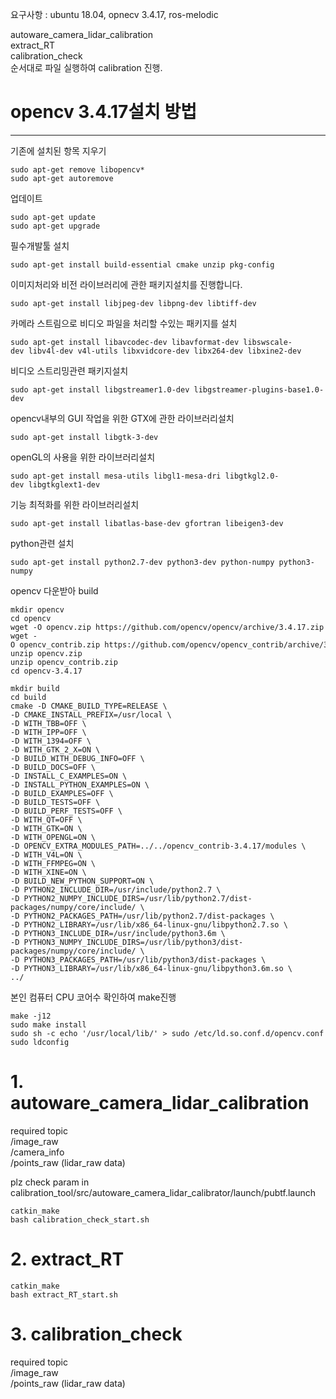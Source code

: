 
요구사항 : ubuntu 18.04, opnecv 3.4.17, ros-melodic

autoware_camera_lidar_calibration   
extract_RT   
calibration_check   
순서대로 파일 실행하여 calibration 진행.   


# opencv 3.4.17설치 방법     
------------
기존에 설치된 항목 지우기   

	sudo apt-get remove libopencv*   
	sudo apt-get autoremove   

업데이트   

	sudo apt-get update   
	sudo apt-get upgrade   

필수개발툴 설치   

	sudo apt-get install build-essential cmake unzip pkg-config   

이미지처리와 비전 라이브러리에 관한 패키지설치를 진행합니다.   

	sudo apt-get install libjpeg-dev libpng-dev libtiff-dev   

카메라 스트림으로 비디오 파일을 처리할 수있는 패키지를 설치   

	sudo apt-get install libavcodec-dev libavformat-dev libswscale-dev libv4l-dev v4l-utils libxvidcore-dev libx264-dev libxine2-dev   

비디오 스트리밍관련 패키지설치   

	sudo apt-get install libgstreamer1.0-dev libgstreamer-plugins-base1.0-dev   

opencv내부의 GUI 작업을 위한 GTX에 관한 라이브러리설치   

	sudo apt-get install libgtk-3-dev   

openGL의 사용을 위한 라이브러리설치   

	sudo apt-get install mesa-utils libgl1-mesa-dri libgtkgl2.0-dev libgtkglext1-dev   

기능 최적화를 위한 라이브러리설치   

	sudo apt-get install libatlas-base-dev gfortran libeigen3-dev   

python관련 설치   

	sudo apt-get install python2.7-dev python3-dev python-numpy python3-numpy   

opencv 다운받아 build   

	mkdir opencv   
	cd opencv   
	wget -O opencv.zip https://github.com/opencv/opencv/archive/3.4.17.zip   
	wget -O opencv_contrib.zip https://github.com/opencv/opencv_contrib/archive/3.4.17.zip   
	unzip opencv.zip   
	unzip opencv_contrib.zip   
	cd opencv-3.4.17   

	mkdir build   
	cd build   
	cmake -D CMAKE_BUILD_TYPE=RELEASE \
	-D CMAKE_INSTALL_PREFIX=/usr/local \
	-D WITH_TBB=OFF \
	-D WITH_IPP=OFF \
	-D WITH_1394=OFF \
	-D WITH_GTK_2_X=ON \
	-D BUILD_WITH_DEBUG_INFO=OFF \
	-D BUILD_DOCS=OFF \
	-D INSTALL_C_EXAMPLES=ON \
	-D INSTALL_PYTHON_EXAMPLES=ON \
	-D BUILD_EXAMPLES=OFF \
	-D BUILD_TESTS=OFF \
	-D BUILD_PERF_TESTS=OFF \
	-D WITH_QT=OFF \
	-D WITH_GTK=ON \
	-D WITH_OPENGL=ON \
	-D OPENCV_EXTRA_MODULES_PATH=../../opencv_contrib-3.4.17/modules \
	-D WITH_V4L=ON \
	-D WITH_FFMPEG=ON \
	-D WITH_XINE=ON \
	-D BUILD_NEW_PYTHON_SUPPORT=ON \
	-D PYTHON2_INCLUDE_DIR=/usr/include/python2.7 \
	-D PYTHON2_NUMPY_INCLUDE_DIRS=/usr/lib/python2.7/dist-packages/numpy/core/include/ \
	-D PYTHON2_PACKAGES_PATH=/usr/lib/python2.7/dist-packages \
	-D PYTHON2_LIBRARY=/usr/lib/x86_64-linux-gnu/libpython2.7.so \
	-D PYTHON3_INCLUDE_DIR=/usr/include/python3.6m \
	-D PYTHON3_NUMPY_INCLUDE_DIRS=/usr/lib/python3/dist-packages/numpy/core/include/ \
	-D PYTHON3_PACKAGES_PATH=/usr/lib/python3/dist-packages \
	-D PYTHON3_LIBRARY=/usr/lib/x86_64-linux-gnu/libpython3.6m.so \
	../   

본인 컴퓨터 CPU 코어수 확인하여 make진행   

	make -j12   
	sudo make install   
	sudo sh -c echo '/usr/local/lib/' > sudo /etc/ld.so.conf.d/opencv.conf   
	sudo ldconfig   

# 1. autoware_camera_lidar_calibration

required topic   
/image_raw   
/camera_info    
/points_raw (lidar_raw data)   

plz check param in calibration_tool/src/autoware_camera_lidar_calibrator/launch/pubtf.launch   


	catkin_make
	bash calibration_check_start.sh

# 2. extract_RT

	catkin_make
	bash extract_RT_start.sh

# 3. calibration_check

required topic   
/image_raw   
/points_raw (lidar_raw data)   





